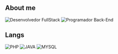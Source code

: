 ## About me  

<p align="left">
  <img src="https://img.shields.io/badge/Desenvolvedor%20FullStack-000000?style=for-the-badge&logoColor=white" alt="Desenvolvedor FullStack">
  <img src="https://img.shields.io/badge/Programador%20Back--End-000000?style=for-the-badge&logoColor=white" alt="Programador Back-End">
</p>

## Langs

<p align="left">
  <img src="https://img.shields.io/badge/PHP-000000?style=for-the-badge&logoColor=white" alt="PHP">
    <img src="https://img.shields.io/badge/JAVA-000000?style=for-the-badge&logoColor=white" alt="JAVA">
    <img src="https://img.shields.io/badge/MYSQL-000000?style=for-the-badge&logoColor=white" alt="MYSQL">
</p>  
